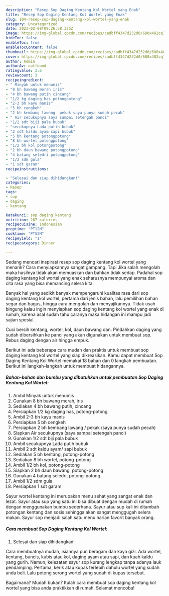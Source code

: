 ```yaml
---
description: "Resep Sop Daging Kentang Kol Wortel yang Enak"
title: "Resep Sop Daging Kentang Kol Wortel yang Enak"
slug: 104-resep-sop-daging-kentang-kol-wortel-yang-enak
category: Uncategorized
date: 2023-02-08T09:26:58.325Z
image: https://img-global.cpcdn.com/recipes/cadbff4347d232d0/680x482cq70/sop-daging-kentang-kol-wortel-foto-resep-utama.jpg
hideToc: false
enableToc: true
enableTocContent: false
thumbnail: https://img-global.cpcdn.com/recipes/cadbff4347d232d0/680x482cq70/sop-daging-kentang-kol-wortel-foto-resep-utama.jpg
cover: https://img-global.cpcdn.com/recipes/cadbff4347d232d0/680x482cq70/sop-daging-kentang-kol-wortel-foto-resep-utama.jpg
author: Admin
authorAv: notfound
ratingvalue: 3.6
reviewcount: 3
recipeingredient:
- " Minyak untuk menumis"
- "8 bh bawang merah iris"
- "4 bh bawang putih cincang"
- "1/2 kg daging has potongpotong"
- "2-3 bh kayu manis"
- "5 bh cengkeh"
- "2 bh kembang lawang  pekak saya punya sudah pecah"
- " Air secukupnya saya sampai setengah panci"
- "1/2 sdt biji pala bubuk"
- "secukupnya Lada putih bubuk"
- "2 sdt kaldu ayam sapi bubuk"
- "5 bh kentang potongpotong"
- "8 bh wortel potongpotong"
- "1/2 bh kol potongpotong"
- "2 bh daun bawang potongpotong"
- "4 batang seledri potongpotong"
- "1/2 sdm gula"
- "1 sdt garam"
recipeinstructions:

- "Selesai dan siap dihidangkan!"
categories:
- Resep
tags:
- sop
- daging
- kentang

katakunci: sop daging kentang 
nutrition: 287 calories
recipecuisine: Indonesian
preptime: "PT12M"
cooktime: "PT52M"
recipeyield: "1"
recipecategory: Dinner

---
```



Sedang mencari inspirasi resep sop daging kentang kol wortel yang menarik? Cara menyiapkannya sangat gampang. Tapi Jika salah mengolah maka hasilnya tidak akan memuaskan dan bahkan tidak sedap. Padahal sop daging kentang kol wortel yang enak seharusnya mempunyai aroma dan cita rasa yang bisa memancing selera kita.


Banyak hal yang sedikit banyak mempengaruhi kualitas rasa dari sop daging kentang kol wortel, pertama dari jenis bahan, lalu pemilihan bahan segar dan bagus, hingga cara mengolah dan menyajikannya. Tidak usah bingung kalau ingin menyiapkan sop daging kentang kol wortel yang enak di rumah, karena asal sudah tahu caranya maka hidangan ini mampu jadi sajian spesial.

Cuci bersih kentang, wortel, kol, daun bawang dan. Pindahkan daging yang sudah dibersihkan ke panci yang akan digunakan untuk membuat sop. Rebus daging dengan air hingga empuk.


Berikut ini ada beberapa cara mudah dan praktis untuk membuat sop daging kentang kol wortel yang siap dikreasikan. Kamu dapat membuat Sop Daging Kentang Kol Wortel memakai 18 bahan dan 0 langkah pembuatan. Berikut ini langkah-langkah untuk membuat hidangannya.

<!--inarticleads1-->

##### Bahan-bahan dan bumbu yang dibutuhkan untuk pembuatan Sop Daging Kentang Kol Wortel:

1. Ambil  Minyak untuk menumis
1. Gunakan 8 bh bawang merah, iris
1. Sediakan 4 bh bawang putih, cincang
1. Persiapkan 1/2 kg daging has, potong-potong
1. Ambil 2-3 bh kayu manis
1. Persiapkan 5 bh cengkeh
1. Persiapkan 2 bh kembang lawang / pekak (saya punya sudah pecah)
1. Siapkan  Air secukupnya (saya sampai setengah panci)
1. Gunakan 1/2 sdt biji pala bubuk
1. Ambil secukupnya Lada putih bubuk
1. Ambil 2 sdt kaldu ayam/ sapi bubuk
1. Sediakan 5 bh kentang, potong-potong
1. Sediakan 8 bh wortel, potong-potong
1. Ambil 1/2 bh kol, potong-potong
1. Siapkan 2 bh daun bawang, potong-potong
1. Gunakan 4 batang seledri, potong-potong
1. Ambil 1/2 sdm gula
1. Persiapkan 1 sdt garam


Sayur wortel kentang ini merupakan menu sehat yang sangat enak dan lezat. Sayur atau sup yang satu ini bisa dibuat dengan mudah di rumah dengan menggunakan bumbu sederhana. Sayur atau sup kali ini ditambah potongan kentang dan sosis sehingga akan sangat menggugah selera makan. Sayur sop menjadi salah satu menu harian favorit banyak orang. 

<!--inarticleads2-->

##### Cara membuat Sop Daging Kentang Kol Wortel:


1. Selesai dan siap dihidangkan!

Cara membuatnya mudah, isiannya pun beragam dan kaya gizi. Ada wortel, kentang, buncis, kubis atau kol, daging ayam atau sapi, dan kuah kaldu yang gurih. Namun, kelezatan sayur sop kurang lengkap tanpa adanya lauk pendamping. Pertama, kerik atau kupas terlebih dahulu wortel yang sudah anda beli. Lalu potong serong wortel yang sudah di kupas tersebut. 

Bagaimana? Mudah bukan? Itulah cara membuat sop daging kentang kol wortel yang bisa anda praktikkan di rumah. Selamat mencoba!
